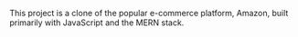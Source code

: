 This project is a clone of the popular e-commerce platform, Amazon, built primarily with JavaScript and the MERN stack.